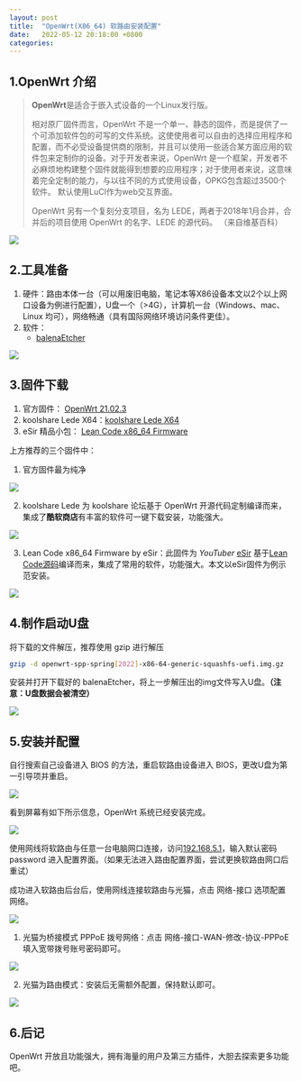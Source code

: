 ```yaml
---
layout: post
title:  "OpenWrt(X86_64) 软路由安装配置"
date:   2022-05-12 20:18:00 +0800
categories: 
---
```

## 1.OpenWrt 介绍
> **OpenWrt**是适合于嵌入式设备的一个Linux发行版。
>
> 相对原厂固件而言，OpenWrt 不是一个单一、静态的固件，而是提供了一个可添加软件包的可写的文件系统。这使使用者可以自由的选择应用程序和配置，而不必受设备提供商的限制，并且可以使用一些适合某方面应用的软件包来定制你的设备。对于开发者来说，OpenWrt 是一个框架，开发者不必麻烦地构建整个固件就能得到想要的应用程序；对于使用者来说，这意味着完全定制的能力，与以往不同的方式使用设备，OPKG包含超过3500个软件。 默认使用LuCI作为web交互界面。
>
> OpenWrt 另有一个复刻分支项目，名为 LEDE，两者于2018年1月合并，合并后的项目使用 OpenWrt 的名字、LEDE 的源代码。
（来自维基百科）

![](https://less-1251975755.cos.ap-beijing.myqcloud.com/202206192225206.png)

## 2.工具准备
1. 硬件：路由本体一台（可以用废旧电脑，笔记本等X86设备本文以2个以上网口设备为例进行配置），U盘一个（>4G），计算机一台（Windows、mac、Linux 均可），网络畅通（具有国际网络环境访问条件更佳）。
2. 软件：
    - [balenaEtcher](https://www.balena.io/etcher/)

![](https://less-1251975755.cos.ap-beijing.myqcloud.com/202206192225204.png)

## 3.固件下载
1. 官方固件： [OpenWrt 21.02.3](https://downloads.openwrt.org/releases/21.02.3/targets/x86/64/)
2. koolshare Lede X64：[koolshare Lede X64](https://fw.koolcenter.com/LEDE_X64_fw867/)
3. eSir 精品小包： [Lean Code x86_64 Firmware](https://drive.google.com/drive/folders/1uRXg_krKHPrQneI3F2GNcSVRoCgkqESr)

上方推荐的三个固件中：
1. 官方固件最为纯净

![](https://less-1251975755.cos.ap-beijing.myqcloud.com/202206192225208.png)

2. koolshare Lede 为 koolshare 论坛基于 OpenWrt 开源代码定制编译而来，集成了**酷软商店**有丰富的软件可一键下载安装，功能强大。

![](https://less-1251975755.cos.ap-beijing.myqcloud.com/202206192225202.png)

3. Lean Code x86_64 Firmware by eSir：此固件为 *YouTuber*  [eSir](https://www.youtube.com/c/eSirPlayGround) 基于[Lean Code源码](https://github.com/coolsnowwolf/lede)编译而来，集成了常用的软件，功能强大。本文以eSir固件为例示范安装。

![](https://less-1251975755.cos.ap-beijing.myqcloud.com/202206192225201.png)

## 4.制作启动U盘
将下载的文件解压，推荐使用 gzip 进行解压

```bash
gzip -d openwrt-spp-spring[2022]-x86-64-generic-squashfs-uefi.img.gz

```
安装并打开下载好的 balenaEtcher，将上一步解压出的img文件写入U盘。**（注意：U盘数据会被清空）**

![](https://less-1251975755.cos.ap-beijing.myqcloud.com/202206192225204.png)

## 5.安装并配置
自行搜索自己设备进入 BIOS 的方法，重启软路由设备进入 BIOS，更改U盘为第一引导项并重启。

![](https://less-1251975755.cos.ap-beijing.myqcloud.com/202206192225200.png)

看到屏幕有如下所示信息，OpenWrt 系统已经安装完成。

![](https://less-1251975755.cos.ap-beijing.myqcloud.com/202206192225209.png)

使用网线将软路由与任意一台电脑网口连接，访问[192.168.5.1](192.168.5.1)，输入默认密码 password 进入配置界面。（如果无法进入路由配置界面，尝试更换软路由网口后重试）

成功进入软路由后台后，使用网线连接软路由与光猫，点击 网络-接口 选项配置网络。

![](https://less-1251975755.cos.ap-beijing.myqcloud.com/202206192225205.png)

1. 光猫为桥接模式 PPPoE 拨号网络：点击 网络-接口-WAN-修改-协议-PPPoE 填入宽带拨号账号密码即可。

![](https://less-1251975755.cos.ap-beijing.myqcloud.com/202206192225203.png)

2. 光猫为路由模式：安装后无需额外配置，保持默认即可。

![](https://less-1251975755.cos.ap-beijing.myqcloud.com/202206192240922.png)

## 6.后记
OpenWrt 开放且功能强大，拥有海量的用户及第三方插件，大胆去探索更多功能吧。
